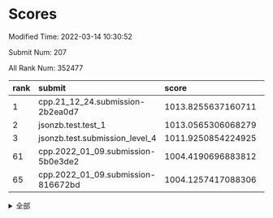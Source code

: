 # Scores

Modified Time: 2022-03-14 10:30:52

Submit Num: 207

All Rank Num: 352477

| rank |               submit               |       score        |       sigma        | pk_num |
| :--- | :--------------------------------- | :----------------- | :----------------- | :----- |
| 1    | cpp.21_12_24.submission-2b2ea0d7   | 1013.8255637160711 | 0.8012380536046232 | 6811   |
| 2    | jsonzb.test.test_1                 | 1013.0565306068279 | 0.7879215173921098 | 6809   |
| 3    | jsonzb.test.submission_level_4     | 1011.9250854224925 | 0.78393887331134   | 6809   |
| 61   | cpp.2022_01_09.submission-5b0e3de2 | 1004.4190696883812 | 0.7301903500992989 | 6811   |
| 65   | cpp.2022_01_09.submission-816672bd | 1004.1257417088306 | 0.716165177493023  | 6813   |


<details>
<summary>全部</summary>

| rank |                 submit                 |       score        |       sigma        | pk_num |
| :--- | :------------------------------------- | :----------------- | :----------------- | :----- |
| 1    | cpp.21_12_24.submission-2b2ea0d7       | 1013.8255637160711 | 0.8012380536046232 | 6811   |
| 2    | jsonzb.test.test_1                     | 1013.0565306068279 | 0.7879215173921098 | 6809   |
| 3    | jsonzb.test.submission_level_4         | 1011.9250854224925 | 0.78393887331134   | 6809   |
| 4    | gobigger.level_3.submission_level_3_12 | 1011.5193785148232 | 0.7913845726130744 | 6814   |
| 5    | gobigger.level_3.submission_level_3_33 | 1011.4832648874009 | 0.7835003788691158 | 6808   |
| 6    | gobigger.level_3.submission_level_3_38 | 1011.4784689836468 | 0.7746636831351897 | 6814   |
| 7    | gobigger.level_3.submission_level_3_14 | 1011.1952825030472 | 0.7693643074087515 | 6818   |
| 8    | gobigger.level_3.submission_level_3_0  | 1011.0895277981411 | 0.7484405545258571 | 6813   |
| 9    | gobigger.level_3.submission_level_3_5  | 1010.9835716369555 | 0.7695545919874337 | 6813   |
| 10   | gobigger.level_3.submission_level_3_13 | 1010.9265711414558 | 0.7866530283083468 | 6811   |
| 11   | gobigger.level_3.submission_level_3_47 | 1010.851723896506  | 0.7628368793953836 | 6816   |
| 12   | gobigger.level_3.submission_level_3_2  | 1010.6848166911727 | 0.7615271623501834 | 6810   |
| 13   | gobigger.level_3.submission_level_3_11 | 1010.6577615132758 | 0.7598304004605343 | 6804   |
| 14   | gobigger.level_3.submission_level_3_27 | 1010.6206729515212 | 0.7574611011850166 | 6815   |
| 15   | gobigger.level_3.submission_level_3_37 | 1010.5376034056648 | 0.7741291206344972 | 6811   |
| 16   | gobigger.level_3.submission_level_3_18 | 1010.5029077707014 | 0.7525815285604583 | 6813   |
| 17   | gobigger.level_3.submission_level_3_6  | 1010.4688617394371 | 0.7806143869142931 | 6811   |
| 18   | gobigger.level_3.submission_level_3_29 | 1010.3927075711186 | 0.7663595956256789 | 6814   |
| 19   | gobigger.level_3.submission_level_3_49 | 1010.3795939368144 | 0.7689580097528261 | 6808   |
| 20   | gobigger.level_3.submission_level_3_16 | 1010.2991119279294 | 0.7738600705109533 | 6812   |
| 21   | gobigger.level_3.submission_level_3_41 | 1010.2629359310455 | 0.757434752033189  | 6815   |
| 22   | gobigger.level_3.submission_level_3_24 | 1010.2056818447205 | 0.7596253357570543 | 6817   |
| 23   | gobigger.level_3.submission_level_3_30 | 1010.1877810966367 | 0.7579426193925793 | 6813   |
| 24   | gobigger.level_3.submission_level_3_1  | 1010.1517604611337 | 0.7509279060718297 | 6817   |
| 25   | gobigger.level_3.submission_level_3_7  | 1010.101952915024  | 0.743208997942791  | 6814   |
| 26   | gobigger.level_3.submission_level_3_46 | 1010.0326270720467 | 0.7726127003819763 | 6808   |
| 27   | gobigger.level_3.submission_level_3_45 | 1009.9502012466342 | 0.760061852577004  | 6809   |
| 28   | gobigger.level_3.submission_level_3_40 | 1009.8811304499241 | 0.7610978194694996 | 6813   |
| 29   | gobigger.level_3.submission_level_3_21 | 1009.8376916599831 | 0.7484113985631919 | 6816   |
| 30   | gobigger.level_3.submission_level_3_26 | 1009.8302187533242 | 0.7545748849252253 | 6807   |
| 31   | gobigger.level_3.submission_level_3_15 | 1009.824221875894  | 0.7447084011548394 | 6806   |
| 32   | gobigger.level_3.submission_level_3_9  | 1009.8205332367825 | 0.7528606802593896 | 6813   |
| 33   | gobigger.level_3.submission_level_3_19 | 1009.8153407872248 | 0.7579859387325522 | 6809   |
| 34   | gobigger.level_3.submission_level_3_48 | 1009.7875698017052 | 0.7398823896683054 | 6810   |
| 35   | gobigger.level_3.submission_level_3_32 | 1009.7667671758703 | 0.7521501459599589 | 6814   |
| 36   | gobigger.level_3.submission_level_3_35 | 1009.7659627385331 | 0.7493651543836957 | 6811   |
| 37   | gobigger.level_3.submission_level_3_43 | 1009.7028870710824 | 0.771455957333252  | 6810   |
| 38   | gobigger.level_3.submission_level_3_22 | 1009.6526853171325 | 0.7491433771525192 | 6814   |
| 39   | gobigger.level_3.submission_level_3_23 | 1009.648951014984  | 0.7347573133489729 | 6811   |
| 40   | gobigger.level_3.submission_level_3_20 | 1009.5854035065015 | 0.7473486695782319 | 6807   |
| 41   | gobigger.level_3.submission_level_3_36 | 1009.5187051685061 | 0.7634458297148621 | 6807   |
| 42   | gobigger.level_3.submission_level_3_3  | 1009.3659388812879 | 0.7447297087517971 | 6813   |
| 43   | gobigger.level_3.submission_level_3_42 | 1009.354662604663  | 0.7574448340679498 | 6808   |
| 44   | gobigger.level_3.submission_level_3_44 | 1009.2764157838044 | 0.7359526461379661 | 6810   |
| 45   | gobigger.level_3.submission_level_3_8  | 1009.2620082212395 | 0.7484829631250998 | 6811   |
| 46   | gobigger.level_3.submission_level_3_28 | 1009.219383099241  | 0.739838462702293  | 6815   |
| 47   | gobigger.level_3.submission_level_3_34 | 1009.180042851421  | 0.7625458504541659 | 6812   |
| 48   | gobigger.level_3.submission_level_3_17 | 1009.1457759398116 | 0.7676441346126109 | 6812   |
| 49   | gobigger.level_3.submission_level_3_39 | 1009.0824365214985 | 0.7599191150664106 | 6812   |
| 50   | gobigger.level_3.submission_level_3_31 | 1009.0105440997869 | 0.7473531283642384 | 6812   |
| 51   | gobigger.level_3.submission_level_3_10 | 1008.9751724745051 | 0.7571692926081656 | 6810   |
| 52   | gobigger.level_3.submission_level_3_25 | 1008.9056874272073 | 0.7460701086100359 | 6811   |
| 53   | gobigger.level_3.submission_level_3_4  | 1008.4237089613861 | 0.745153301848479  | 6815   |
| 54   | gobigger.level_1.submission_level_1_44 | 1005.2412538163729 | 0.7249120398132727 | 6813   |
| 55   | gobigger.level_1.submission_level_1_14 | 1005.0441482878891 | 0.7170341520750715 | 6811   |
| 56   | gobigger.level_1.submission_level_1_25 | 1004.7112964128135 | 0.7208213820629624 | 6816   |
| 57   | gobigger.level_1.submission_level_1_0  | 1004.7057237331757 | 0.720423717066391  | 6813   |
| 58   | gobigger.level_1.submission_level_1_41 | 1004.6250578258499 | 0.7421224169045052 | 6808   |
| 59   | gobigger.level_1.submission_level_1_3  | 1004.4882390953273 | 0.7267846372667749 | 6810   |
| 60   | gobigger.level_1.submission_level_1_6  | 1004.4829248638043 | 0.7218469438691124 | 6810   |
| 61   | cpp.2022_01_09.submission-5b0e3de2     | 1004.4190696883812 | 0.7301903500992989 | 6811   |
| 62   | gobigger.level_1.submission_level_1_11 | 1004.3056704175536 | 0.7253524641097808 | 6812   |
| 63   | gobigger.level_1.submission_level_1_9  | 1004.2962344415462 | 0.7218668480421795 | 6810   |
| 64   | gobigger.level_1.submission_level_1_13 | 1004.2680355462876 | 0.7207405946199056 | 6810   |
| 65   | cpp.2022_01_09.submission-816672bd     | 1004.1257417088306 | 0.716165177493023  | 6813   |
| 66   | gobigger.level_1.submission_level_1_40 | 1004.1028445101155 | 0.7193984673321153 | 6806   |
| 67   | gobigger.level_1.submission_level_1_21 | 1003.9873879452798 | 0.7040630513381338 | 6811   |
| 68   | gobigger.level_1.submission_level_1_49 | 1003.9323081546669 | 0.7176730742447331 | 6809   |
| 69   | gobigger.level_1.submission_level_1_2  | 1003.9003754582636 | 0.7301231915590175 | 6808   |
| 70   | gobigger.level_1.submission_level_1_17 | 1003.8247651903283 | 0.7126941475240528 | 6810   |
| 71   | gobigger.level_1.submission_level_1_46 | 1003.7919447242754 | 0.7317823295181363 | 6810   |
| 72   | gobigger.level_1.submission_level_1_47 | 1003.7244088959804 | 0.7076741683990877 | 6811   |
| 73   | gobigger.level_1.submission_level_1_1  | 1003.719189776701  | 0.7089053016817554 | 6812   |
| 74   | gobigger.level_1.submission_level_1_26 | 1003.6292175974331 | 0.7157863785733266 | 6820   |
| 75   | gobigger.level_1.submission_level_1_18 | 1003.5555942912489 | 0.7109269473637979 | 6814   |
| 76   | gobigger.level_1.submission_level_1_29 | 1003.5435687696889 | 0.7247364576390651 | 6811   |
| 77   | gobigger.level_1.submission_level_1_31 | 1003.5350201359397 | 0.718305970985561  | 6816   |
| 78   | gobigger.level_1.submission_level_1_7  | 1003.5072134848156 | 0.705053472987684  | 6806   |
| 79   | gobigger.level_1.submission_level_1_28 | 1003.4093087138801 | 0.7333377230891082 | 6804   |
| 80   | gobigger.level_1.submission_level_1_42 | 1003.2920694911373 | 0.7098542804911787 | 6813   |
| 81   | gobigger.level_1.submission_level_1_32 | 1003.2280047471716 | 0.7220997980648753 | 6807   |
| 82   | gobigger.level_1.submission_level_1_5  | 1003.2004395531713 | 0.7163920923174378 | 6810   |
| 83   | gobigger.level_1.submission_level_1_23 | 1003.0857799738247 | 0.7251802300247194 | 6808   |
| 84   | gobigger.level_1.submission_level_1_38 | 1003.0571190873608 | 0.7141454226557281 | 6810   |
| 85   | gobigger.level_1.submission_level_1_22 | 1003.0249202826566 | 0.7168513517076371 | 6811   |
| 86   | gobigger.level_1.submission_level_1_48 | 1002.9539726558045 | 0.7208055624771947 | 6811   |
| 87   | gobigger.level_1.submission_level_1_43 | 1002.9441047031848 | 0.7170228828791428 | 6812   |
| 88   | gobigger.level_1.submission_level_1_37 | 1002.9370472182208 | 0.7124035589094383 | 6809   |
| 89   | gobigger.level_1.submission_level_1_30 | 1002.9123506093548 | 0.7178773866625456 | 6808   |
| 90   | gobigger.level_1.submission_level_1_10 | 1002.8511384873548 | 0.716913698689435  | 6811   |
| 91   | gobigger.level_1.submission_level_1_16 | 1002.847604634984  | 0.7147012072960074 | 6809   |
| 92   | gobigger.level_1.submission_level_1_12 | 1002.8330808340299 | 0.7265212617686652 | 6812   |
| 93   | gobigger.level_1.submission_level_1_45 | 1002.8127494486656 | 0.7056842167240928 | 6811   |
| 94   | gobigger.level_1.submission_level_1_27 | 1002.7814973059106 | 0.7251803746172291 | 6813   |
| 95   | gobigger.level_1.submission_level_1_20 | 1002.7721715712521 | 0.7112032070180718 | 6808   |
| 96   | gobigger.level_1.submission_level_1_33 | 1002.743513241736  | 0.7187494517558992 | 6808   |
| 97   | gobigger.level_1.submission_level_1_36 | 1002.5513606118001 | 0.7082436213057381 | 6811   |
| 98   | gobigger.level_1.submission_level_1_35 | 1002.3349472538238 | 0.7265392110693826 | 6815   |
| 99   | gobigger.level_1.submission_level_1_8  | 1002.2280594410673 | 0.7155401199517807 | 6810   |
| 100  | gobigger.level_1.submission_level_1_15 | 1002.2168820247775 | 0.7107072534961795 | 6814   |
| 101  | gobigger.level_1.submission_level_1_34 | 1002.1850395209067 | 0.7077080440157318 | 6814   |
| 102  | gobigger.level_1.submission_level_1_19 | 1002.0808794157485 | 0.7101497031729013 | 6815   |
| 103  | gobigger.level_1.submission_level_1_24 | 1001.9990670970708 | 0.7168281034138793 | 6814   |
| 104  | gobigger.level_1.submission_level_1_4  | 1001.8222232627577 | 0.7129565024514849 | 6814   |
| 105  | gobigger.level_1.submission_level_1_39 | 1001.7304805062028 | 0.7086480261404443 | 6808   |
| 106  | gobigger.random.submission_random_8    | 997.5973391204961  | 0.705511845513316  | 6805   |
| 107  | gobigger.random.submission_random_39   | 997.4965806207357  | 0.7111997790202786 | 6809   |
| 108  | gobigger.random.submission_random_0    | 997.3069317667196  | 0.707287707009049  | 6811   |
| 109  | gobigger.random.submission_random_19   | 997.2420920895054  | 0.7149409992728151 | 6804   |
| 110  | gobigger.random.submission_random_9    | 996.82145064507    | 0.7112594845599014 | 6815   |
| 111  | gobigger.random.submission_random_47   | 996.7887865573265  | 0.6984893800084043 | 6814   |
| 112  | gobigger.random.submission_random_22   | 996.5345214819639  | 0.7069674658435097 | 6815   |
| 113  | gobigger.random.submission_random_6    | 996.4902356812022  | 0.7164473161901682 | 6809   |
| 114  | gobigger.random.submission_random_21   | 996.4811044497684  | 0.7069565332152692 | 6814   |
| 115  | gobigger.random.submission_random_40   | 996.413259829148   | 0.7090978351219847 | 6805   |
| 116  | gobigger.random.submission_random_32   | 996.4105936184424  | 0.7126749801216452 | 6815   |
| 117  | gobigger.random.submission_random_38   | 996.4104566167523  | 0.7150210178757366 | 6808   |
| 118  | gobigger.random.submission_random_49   | 996.3717460120117  | 0.711687258435424  | 6809   |
| 119  | gobigger.random.submission_random_10   | 996.3154978570641  | 0.7072547933634211 | 6813   |
| 120  | gobigger.random.submission_random_34   | 996.306672964308   | 0.7188333609767689 | 6810   |
| 121  | gobigger.random.submission_random_36   | 996.2938170099707  | 0.7137587181283367 | 6812   |
| 122  | gobigger.random.submission_random_2    | 996.2753917331404  | 0.6996529584666217 | 6812   |
| 123  | gobigger.random.submission_random_17   | 996.2277970633756  | 0.709872183363018  | 6812   |
| 124  | gobigger.random.submission_random_48   | 996.2136308813948  | 0.7100967677234866 | 6807   |
| 125  | gobigger.random.submission_random_27   | 996.1667478804313  | 0.7106249234284373 | 6810   |
| 126  | gobigger.random.submission_random_13   | 996.1312531682536  | 0.7185586035695815 | 6813   |
| 127  | gobigger.random.submission_random_28   | 996.1152156065681  | 0.708522536771549  | 6813   |
| 128  | gobigger.random.submission_random_1    | 996.086308678778   | 0.7055793420989093 | 6814   |
| 129  | gobigger.random.submission_random_26   | 996.0839857514557  | 0.7151696271825622 | 6811   |
| 130  | gobigger.random.submission_random_25   | 996.0783204741076  | 0.6989950757859319 | 6812   |
| 131  | gobigger.random.submission_random_35   | 996.0512681857804  | 0.7117806214207445 | 6814   |
| 132  | gobigger.random.submission_random_43   | 996.0441785924895  | 0.724950912805474  | 6810   |
| 133  | gobigger.random.submission_random_11   | 996.0208108723909  | 0.7171009911322603 | 6810   |
| 134  | gobigger.random.submission_random_7    | 996.0045844601544  | 0.7100596132072979 | 6814   |
| 135  | gobigger.random.submission_random_41   | 995.9834802221153  | 0.7098174836975243 | 6812   |
| 136  | gobigger.random.submission_random_29   | 995.9813930368865  | 0.7078201037755336 | 6807   |
| 137  | gobigger.random.submission_random_33   | 995.9653099957792  | 0.7170860317158141 | 6811   |
| 138  | gobigger.random.submission_random_42   | 995.8566645507758  | 0.7069610848701329 | 6812   |
| 139  | gobigger.random.submission_random_15   | 995.7546725200384  | 0.6979034318266475 | 6809   |
| 140  | gobigger.random.submission_random_37   | 995.7492186739786  | 0.6946926961480101 | 6810   |
| 141  | gobigger.random.submission_random_12   | 995.7491410137014  | 0.7169388980996871 | 6812   |
| 142  | gobigger.random.submission_random_44   | 995.7320090906936  | 0.7124920732081014 | 6811   |
| 143  | gobigger.random.submission_random_18   | 995.7144601403098  | 0.7148076687555778 | 6807   |
| 144  | gobigger.random.submission_random_24   | 995.6499320919846  | 0.7127235205209705 | 6812   |
| 145  | gobigger.random.submission_random_14   | 995.6461509821836  | 0.7052623504302691 | 6808   |
| 146  | gobigger.random.submission_random_3    | 995.6041297049666  | 0.7331693288075831 | 6806   |
| 147  | gobigger.random.submission_random_23   | 995.3266405142485  | 0.7078976031587169 | 6812   |
| 148  | gobigger.random.submission_random_20   | 995.2515467146378  | 0.7235188400618889 | 6810   |
| 149  | gobigger.random.submission_random_31   | 995.2313890942103  | 0.7153886938292486 | 6809   |
| 150  | gobigger.random.submission_random_46   | 995.0954026285507  | 0.7205410815737159 | 6804   |
| 151  | gobigger.random.submission_random_16   | 995.0816541379266  | 0.7150452773899373 | 6815   |
| 152  | gobigger.random.submission_random_5    | 995.0697000664342  | 0.7136041303061736 | 6814   |
| 153  | gobigger.random.submission_random_45   | 995.0042874914528  | 0.7158025652966987 | 6808   |
| 154  | gobigger.random.submission_random_4    | 994.7523479967208  | 0.71422938188363   | 6810   |
| 155  | gobigger.level_2.submission_level_2_35 | 994.4617859647453  | 0.7367982036573387 | 6809   |
| 156  | gobigger.random.submission_random_30   | 994.4349701263544  | 0.7159397689548952 | 6813   |
| 157  | gobigger.level_2.submission_level_2_49 | 993.8566945361441  | 0.7483129109990816 | 6813   |
| 158  | gobigger.level_2.submission_level_2_2  | 993.7478122034711  | 0.7248736082898025 | 6808   |
| 159  | gobigger.level_2.submission_level_2_45 | 993.5578836413139  | 0.7418373012993025 | 6811   |
| 160  | gobigger.level_2.submission_level_2_46 | 993.5378424529861  | 0.7391399857119185 | 6810   |
| 161  | gobigger.level_2.submission_level_2_34 | 993.5282716797684  | 0.7358663117833443 | 6808   |
| 162  | gobigger.level_2.submission_level_2_11 | 993.504909445028   | 0.7308803774148306 | 6810   |
| 163  | gobigger.level_2.submission_level_2_42 | 993.4801271962531  | 0.7320900469241141 | 6814   |
| 164  | gobigger.level_2.submission_level_2_30 | 993.075842572757   | 0.7471135563674135 | 6812   |
| 165  | gobigger.level_2.submission_level_2_10 | 993.0630785021724  | 0.7303958490162837 | 6810   |
| 166  | gobigger.level_2.submission_level_2_20 | 992.8339599952376  | 0.7462685294780889 | 6814   |
| 167  | gobigger.level_2.submission_level_2_6  | 992.6900705828657  | 0.7410988361671648 | 6809   |
| 168  | gobigger.level_2.submission_level_2_27 | 992.6770721728334  | 0.7571738432110009 | 6814   |
| 169  | gobigger.level_2.submission_level_2_43 | 992.5794946247835  | 0.7391680955962681 | 6810   |
| 170  | gobigger.level_2.submission_level_2_15 | 992.5201759116895  | 0.7364234997558985 | 6808   |
| 171  | gobigger.level_2.submission_level_2_14 | 992.4874896425689  | 0.7508386990553796 | 6812   |
| 172  | gobigger.level_2.submission_level_2_23 | 992.4764456135689  | 0.7326374794615315 | 6810   |
| 173  | gobigger.level_2.submission_level_2_17 | 992.4745128755521  | 0.7357769445455558 | 6813   |
| 174  | gobigger.level_2.submission_level_2_39 | 992.4365744441836  | 0.7465727448457904 | 6816   |
| 175  | gobigger.level_2.submission_level_2_4  | 992.3070308645649  | 0.7329064178660429 | 6808   |
| 176  | gobigger.level_2.submission_level_2_40 | 992.2217011858764  | 0.736561997246228  | 6811   |
| 177  | gobigger.level_2.submission_level_2_29 | 992.2070458735207  | 0.7364606207788161 | 6810   |
| 178  | gobigger.level_2.submission_level_2_16 | 992.1723634663127  | 0.7378120123635291 | 6811   |
| 179  | gobigger.level_2.submission_level_2_22 | 992.0971637420784  | 0.7311568321127024 | 6813   |
| 180  | gobigger.level_2.submission_level_2_48 | 992.0798956305547  | 0.7573673290575872 | 6811   |
| 181  | gobigger.level_2.submission_level_2_1  | 992.0749780175784  | 0.7613500277090303 | 6813   |
| 182  | gobigger.level_2.submission_level_2_26 | 991.9773981197592  | 0.7406999441839898 | 6811   |
| 183  | gobigger.level_2.submission_level_2_19 | 991.9549708741527  | 0.7433932231266672 | 6810   |
| 184  | gobigger.level_2.submission_level_2_7  | 991.8989238366695  | 0.754924353383068  | 6815   |
| 185  | gobigger.level_2.submission_level_2_3  | 991.848544248545   | 0.7440427090140754 | 6810   |
| 186  | gobigger.level_2.submission_level_2_32 | 991.8028036375354  | 0.7650667186816316 | 6811   |
| 187  | gobigger.level_2.submission_level_2_21 | 991.7231852554144  | 0.7351384138230196 | 6813   |
| 188  | gobigger.level_2.submission_level_2_0  | 991.70155769171    | 0.7554690716925898 | 6812   |
| 189  | gobigger.level_2.submission_level_2_5  | 991.6646655686997  | 0.7606137069679674 | 6812   |
| 190  | gobigger.level_2.submission_level_2_28 | 991.6416793717126  | 0.7567706669913721 | 6811   |
| 191  | gobigger.level_2.submission_level_2_24 | 991.4224233265544  | 0.7505781248959064 | 6813   |
| 192  | gobigger.level_2.submission_level_2_47 | 991.235983721946   | 0.7584228368102904 | 6812   |
| 193  | gobigger.level_2.submission_level_2_25 | 991.0532853595777  | 0.7393613134280623 | 6814   |
| 194  | gobigger.level_2.submission_level_2_33 | 990.9582486269562  | 0.7426384371602539 | 6810   |
| 195  | gobigger.level_2.submission_level_2_44 | 990.914444274078   | 0.7467379734073522 | 6811   |
| 196  | gobigger.level_2.submission_level_2_41 | 990.8616320620272  | 0.7437193960844408 | 6810   |
| 197  | gobigger.level_2.submission_level_2_18 | 990.8365609211091  | 0.7561144592687757 | 6810   |
| 198  | gobigger.level_2.submission_level_2_13 | 990.8076795520561  | 0.7657027051513355 | 6812   |
| 199  | gobigger.level_2.submission_level_2_36 | 990.7285824752485  | 0.7625357352172396 | 6814   |
| 200  | gobigger.level_2.submission_level_2_37 | 990.5848912254437  | 0.750488637678506  | 6811   |
| 201  | gobigger.level_2.submission_level_2_38 | 990.4111034440773  | 0.7382663964473586 | 6812   |
| 202  | gobigger.level_2.submission_level_2_12 | 990.3199721199862  | 0.7856637755323297 | 6818   |
| 203  | gobigger.level_2.submission_level_2_9  | 989.9582599971201  | 0.7751850636908444 | 6810   |
| 204  | gobigger.level_2.submission_level_2_31 | 989.7960668532708  | 0.7684954934387926 | 6812   |
| 205  | gobigger.level_2.submission_level_2_8  | 989.5331126339005  | 0.7427249671361397 | 6808   |
| 206  | gobigger.none.submission_none_1        | 975.432215189949   | 1.5427911676846187 | 6809   |
| 207  | gobigger.none.submission_none_0        | 974.968363630567   | 1.6220502201265257 | 6813   |

</details>